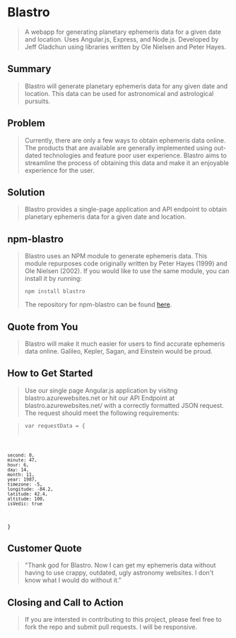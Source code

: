 # Blastro #

> A webapp for generating planetary ephemeris data for a given date and location. Uses Angular.js, Express, and Node.js. Developed by Jeff Gladchun using libraries written by Ole Nielsen and Peter Hayes.

## Summary ##
  > Blastro will generate planetary ephemeris data for any given date and location. This data can be used for astronomical and astrological pursuits.

## Problem ##
  > Currently, there are only a few ways to obtain ephemeris data online. The products that are available are generally implemented using out-dated technologies and feature poor user experience. Blastro aims to streamline the process of obtaining this data and make it an enjoyable experience for the user.

## Solution ##
  > Blastro provides a single-page application and API endpoint to obtain planetary ephemeris data for a given date and location.

## npm-blastro ##
  > Blastro uses an NPM module to generate ephemeris data. This module repurposes code originally written by Peter Hayes (1999) and Ole Nielsen (2002). If you would like to use the same module, you can install it by running: <pre><code>npm install blastro</code></pre> The repository for npm-blastro can be found <a href="http://www.github.com/jgladch/npm-blastro">here</a>.

## Quote from You ##
  > Blastro will make it much easier for users to find accurate ephemeris data online. Galileo, Kepler, Sagan, and Einstein would be proud.

## How to Get Started ##
  > Use our single page Angular.js application by visitng blastro.azurewebsites.net or hit our API Endpoint at blastro.azurewebsites.net/ with a correctly formatted JSON request. The request should meet the following requirements:

  ><pre><code>var requestData = {
    second: 0,
    minute: 47,
    hour: 6,
    day: 14,
    month: 11,
    year: 1987,
    timezone: -5,
    longitude: -84.2,
    latitude: 42.4,   
    altitude: 100,
    isVedic: true
  }
</code></pre>

## Customer Quote ##
  > "Thank god for Blastro. Now I can get my ephemeris data without having to use crappy, outdated, ugly astronomy websites. I don't know what I would do without it."

## Closing and Call to Action ##
  > If you are intersted in contributing to this project, please feel free to fork the repo and submit pull requests. I will be responsive.
